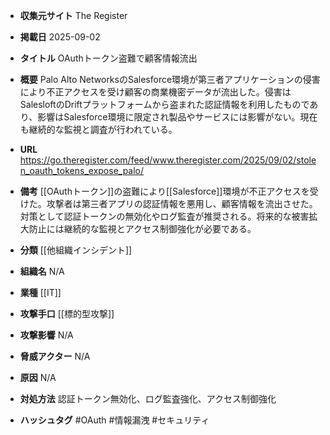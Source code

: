 - **収集元サイト**
The Register

- **掲載日**
2025-09-02

- **タイトル**
OAuthトークン盗難で顧客情報流出

- **概要**
Palo Alto NetworksのSalesforce環境が第三者アプリケーションの侵害により不正アクセスを受け顧客の商業機密データが流出した。侵害はSalesloftのDriftプラットフォームから盗まれた認証情報を利用したものであり、影響はSalesforce環境に限定され製品やサービスには影響がない。現在も継続的な監視と調査が行われている。

- **URL**
https://go.theregister.com/feed/www.theregister.com/2025/09/02/stolen_oauth_tokens_expose_palo/

- **備考**
[[OAuthトークン]]の盗難により[[Salesforce]]環境が不正アクセスを受けた。攻撃者は第三者アプリの認証情報を悪用し、顧客情報を流出させた。対策として認証トークンの無効化やログ監査が推奨される。将来的な被害拡大防止には継続的な監視とアクセス制御強化が必要である。

- **分類**
[[他組織インシデント]]

- **組織名**
N/A

- **業種**
[[IT]]

- **攻撃手口**
[[標的型攻撃]]

- **攻撃影響**
N/A

- **脅威アクター**
N/A

- **原因**
N/A

- **対処方法**
認証トークン無効化、ログ監査強化、アクセス制御強化

- **ハッシュタグ**
#OAuth #情報漏洩 #セキュリティ
